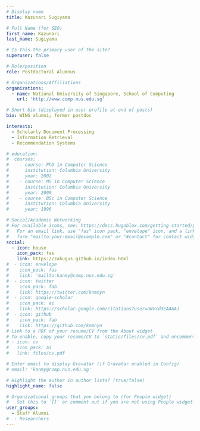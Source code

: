 ```yaml
---
# Display name
title: Kazunari Sugiyama

# Full Name (for SEO)
first_name: Kazunari
last_name: Sugiyama

# Is this the primary user of the site?
superuser: false

# Role/position
role: Postdoctoral Alumnus

# Organizations/Affiliations
organizations:
  - name: National University of Singapore, School of Computing
    url: 'http://www.comp.nus.edu.sg'

# Short bio (displayed in user profile at end of posts)
bio: WING alumni; former postdoc

interests:
  - Scholarly Document Processing
  - Information Retrieval
  - Recommendation Systems

# education:
#  courses:
#    - course: PhD in Computer Science
#      institution: Columbia University
#      year: 2002
#    - course: MS in Computer Science
#      institution: Columbia University
#      year: 2000
#    - course: BSc in Computer Science
#      institution: Columbia University
#      year: 1996

# Social/Academic Networking
# For available icons, see: https://docs.hugoblox.com/getting-started/page-builder/#icons
#   For an email link, use "fas" icon pack, "envelope" icon, and a link in the
#   form "mailto:your-email@example.com" or "#contact" for contact widget.
social:
  - icon: house
    icon_pack: fas
    link: https://zakugus.github.io/index.html
#  - icon: envelope
#    icon_pack: fas
#    link: 'mailto:kanmy@comp.nus.edu.sg'
#  - icon: twitter
#    icon_pack: fab
#    link: https://twitter.com/knmnyn
#  - icon: google-scholar
#    icon_pack: ai
#    link: https://scholar.google.com/citations?user=aNVcd3EAAAAJ
#  - icon: github
#    icon_pack: fab
#    link: https://github.com/knmnyn
# Link to a PDF of your resume/CV from the About widget.
# To enable, copy your resume/CV to `static/files/cv.pdf` and uncomment the lines below.
# - icon: cv
#   icon_pack: ai
#   link: files/cv.pdf

# Enter email to display Gravatar (if Gravatar enabled in Config)
# email: 'kanmy@comp.nus.edu.sg'

# Highlight the author in author lists? (true/false)
highlight_name: false

# Organizational groups that you belong to (for People widget)
#   Set this to `[]` or comment out if you are not using People widget.
user_groups:
  - Staff Alumni
#  - Researchers
---
```

